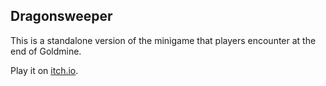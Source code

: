 ## Dragonsweeper

This is a standalone version of the minigame that players encounter at the end of Goldmine.


Play it on [itch.io](https://mortarman.itch.io/dragonsweeper).
